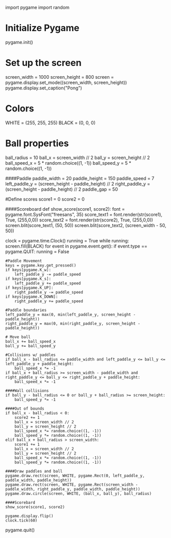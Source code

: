import pygame
import random

# Initialize Pygame
pygame.init()

# Set up the screen
screen_width = 1000
screen_height = 800
screen = pygame.display.set_mode((screen_width, screen_height))
pygame.display.set_caption("Pong")

# Colors
WHITE = (255, 255, 255)
BLACK = (0, 0, 0)

# Ball properties
ball_radius = 10
ball_x = screen_width // 2
ball_y = screen_height // 2
ball_speed_x = 5 * random.choice((1, -1))
ball_speed_y = 5 * random.choice((1, -1))

####Paddle
paddle_width = 20
paddle_height = 150
paddle_speed = 7
left_paddle_y = (screen_height - paddle_height) // 2
right_paddle_y = (screen_height - paddle_height) // 2
paddle_gap = 50

#Define scores
score1 = 0
score2 = 0

####Scoreboard
def show_score(score1, score2):
    font = pygame.font.SysFont("freesans", 35)
    score_text1 = font.render(str(score1), True, (255,0,0))
    score_text2 = font.render(str(score2), True, (255,0,0))
    screen.blit(score_text1, (50, 50))
    screen.blit(score_text2, (screen_width - 50, 50))


clock = pygame.time.Clock()
running = True
while running:
    screen.fill(BLACK)
    for event in pygame.event.get():
        if event.type == pygame.QUIT:
            running = False

    #Paddle Movement
    keys = pygame.key.get_pressed()
    if keys[pygame.K_w]:
        left_paddle_y -= paddle_speed
    if keys[pygame.K_s]:
        left_paddle_y += paddle_speed
    if keys[pygame.K_UP]:
        right_paddle_y -= paddle_speed
    if keys[pygame.K_DOWN]:
        right_paddle_y += paddle_speed

    #Paddle boundaries
    left_paddle_y = max(0, min(left_paddle_y, screen_height - paddle_height))
    right_paddle_y = max(0, min(right_paddle_y, screen_height - paddle_height))

    # Move ball
    ball_x += ball_speed_x
    ball_y += ball_speed_y

    #Collisions w/ paddles
    if ball_x - ball_radius <= paddle_width and left_paddle_y <= ball_y <= left_paddle_y + paddle_height:
        ball_speed_x *= -1
    if ball_x + ball_radius >= screen_width - paddle_width and right_paddle_y <= ball_y <= right_paddle_y + paddle_height:
        ball_speed_x *= -1

    ####Wall collisions
    if ball_y - ball_radius <= 0 or ball_y + ball_radius >= screen_height:
        ball_speed_y *= -1

    ####Out of bounds
    if ball_x - ball_radius < 0:
        score2 += 1
        ball_x = screen_width // 2
        ball_y = screen_height // 2
        ball_speed_x *= random.choice((1, -1))
        ball_speed_y *= random.choice((1, -1))
    elif ball_x + ball_radius > screen_width:
        score1 += 1
        ball_x = screen_width // 2
        ball_y = screen_height // 2
        ball_speed_x *= random.choice((1, -1))
        ball_speed_y *= random.choice((1, -1))
        
    ####Draw paddles and ball
    pygame.draw.rect(screen, WHITE, pygame.Rect(0, left_paddle_y, paddle_width, paddle_height))
    pygame.draw.rect(screen, WHITE, pygame.Rect(screen_width - paddle_width, right_paddle_y, paddle_width, paddle_height))
    pygame.draw.circle(screen, WHITE, (ball_x, ball_y), ball_radius)

    ####Scorebard
    show_score(score1, score2)

    pygame.display.flip()
    clock.tick(60)

pygame.quit()

